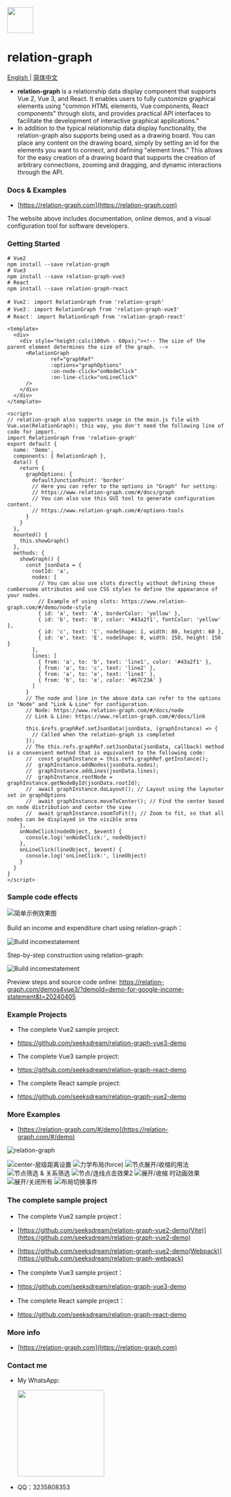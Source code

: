

<img src="doc/relation-graph-yellow-small.png" width="60" />

# relation-graph

[English ](README.md) | [简体中文](README-zh.md)

- **relation-graph** is a relationship data display component that supports Vue 2, Vue 3, and React. It enables users to fully customize graphical elements using "common HTML elements, Vue components, React components" through slots, and provides practical API interfaces to facilitate the development of interactive graphical applications."<br />
-  In addition to the typical relationship data display functionality, the relation-graph also supports being used as a drawing board. You can place any content on the drawing board, simply by setting an id for the elements you want to connect, and defining "element lines." This allows for the easy creation of a drawing board that supports the creation of arbitrary connections, zooming and dragging, and dynamic interactions through the API.
### Docs & Examples 

- [https://relation-graph.com](https://relation-graph.com) 

The website above includes documentation, online demos, and a visual configuration tool for software developers.

### Getting Started

```shell script
# Vue2
npm install --save relation-graph
# Vue3
npm install --save relation-graph-vue3
# React
npm install --save relation-graph-react
```
```shell script
# Vue2： import RelationGraph from 'relation-graph'
# Vue3： import RelationGraph from 'relation-graph-vue3'
# React： import RelationGraph from 'relation-graph-react'
```

```vue
<template>
  <div>
    <div style="height:calc(100vh - 60px);"><!-- The size of the parent element determines the size of the graph. -->
      <RelationGraph
              ref="graphRef"
              :options="graphOptions"
              :on-node-click="onNodeClick"
              :on-line-click="onLineClick"
      />
    </div>
  </div>
</template>

<script>
// relation-graph also supports usage in the main.js file with Vue.use(RelationGraph); this way, you don't need the following line of code for import.
import RelationGraph from 'relation-graph'
export default {
  name: 'Demo',
  components: { RelationGraph },
  data() {
    return {
      graphOptions: {
        defaultJunctionPoint: 'border'
        // Here you can refer to the options in "Graph" for setting: 
        // https://www.relation-graph.com/#/docs/graph
        // You can also use this GUI tool to generate configuration content.
        // https://www.relation-graph.com/#/options-tools
      }
    }
  },
  mounted() {
    this.showGraph()
  },
  methods: {
    showGraph() {
      const jsonData = {
        rootId: 'a',
        nodes: [
          // You can also use slots directly without defining these cumbersome attributes and use CSS styles to define the appearance of your nodes.
          // Example of using slots: https://www.relation-graph.com/#/demo/node-style
          { id: 'a', text: 'A', borderColor: 'yellow' },
          { id: 'b', text: 'B', color: '#43a2f1', fontColor: 'yellow' },
          { id: 'c', text: 'C', nodeShape: 1, width: 80, height: 60 },
          { id: 'e', text: 'E', nodeShape: 0, width: 150, height: 150 }
        ],
        lines: [
          { from: 'a', to: 'b', text: 'line1', color: '#43a2f1' },
          { from: 'a', to: 'c', text: 'line2' },
          { from: 'a', to: 'e', text: 'line3' },
          { from: 'b', to: 'e', color: '#67C23A' }
        ]
      }
      // The node and line in the above data can refer to the options in "Node" and "Link & Line" for configuration.
      // Node: https://www.relation-graph.com/#/docs/node
      // Link & Line: https://www.relation-graph.com/#/docs/link

      this.$refs.graphRef.setJsonData(jsonData, (graphInstance) => {
        // Called when the relation-graph is completed
      });
      // The this.refs.graphRef.setJsonData(jsonData, callback) method is a convenient method that is equivalent to the following code:
      //  const graphInstance = this.refs.graphRef.getInstance();
      //  graphInstance.addNodes(jsonData.nodes);
      //  graphInstance.addLines(jsonData.lines);
      //  graphInstance.rootNode = graphInstance.getNodeById(jsonData.rootId);
      //  await graphInstance.doLayout(); // Layout using the layouter set in graphOptions
      //  await graphInstance.moveToCenter(); // Find the center based on node distribution and center the view
      //  await graphInstance.zoomToFit(); // Zoom to fit, so that all nodes can be displayed in the visible area
    },
    onNodeClick(nodeObject, $event) {
      console.log('onNodeClick:', nodeObject)
    },
    onLineClick(lineObject, $event) {
      console.log('onLineClick:', lineObject)
    }
  }
}
</script>
```


### Sample code effects
![简单示例效果图](doc/images/relation-graph-simple.png)

Build an income and expenditure chart using relation-graph：

![Build incomestatement](doc/demo-images/demo-for-google-income-statement.png)

Step-by-step construction using relation-graph:

![Build incomestatement](doc/demo-images/how-to-build-income-statement-graph.png)

Preview steps and source code online:
https://relation-graph.com/demos4vue3/?demoId=demo-for-google-income-statement&t=20240405



### Example Projects

- The complete Vue2 sample project:
- https://github.com/seeksdream/relation-graph-vue3-demo

- The complete Vue3 sample project:
- https://github.com/seeksdream/relation-graph-react-demo

- The complete React sample project:
- https://github.com/seeksdream/relation-graph-vue2-demo


### More Examples
- [https://relation-graph.com/#/demo](https://relation-graph.com/#/demo)



![relation-graph](doc/relation-graph-images-m.png)

![center-层级距离设置](doc/demo-images/distance_coefficient.gif)
![力学布局(force)](doc/demo-images/layout-force.gif)
![节点展开/收缩的用法](doc/demo-images/adv-expand.gif)
![节点筛选 & 关系筛选](doc/demo-images/adv-data-filter.gif)
![节点/连线点击效果2](doc/demo-images/adv-effect2.gif)
![展开/收缩 时动画效果](doc/demo-images/expand-animation.gif)
![展开/关闭所有](doc/demo-images/open-all-close-all.gif)
![布局切换事件](doc/demo-images/before-change-layout.gif)

### The complete sample project

- The complete Vue2 sample project：
- [https://github.com/seeksdream/relation-graph-vue2-demo(Vite)](https://github.com/seeksdream/relation-graph-vue2-demo)
- [https://github.com/seeksdream/relation-graph-vue2-demo(Webpack)](https://github.com/seeksdream/relation-graph-webpack)

- The complete Vue3 sample project：
- https://github.com/seeksdream/relation-graph-vue3-demo

- The complete React sample project：
- https://github.com/seeksdream/relation-graph-react-demo


### More info

- [https://relation-graph.com](https://relation-graph.com)


### Contact me

- My WhatsApp:

  <img src="doc/images/Whatsapp.png" width="200" />

- QQ：3235808353

